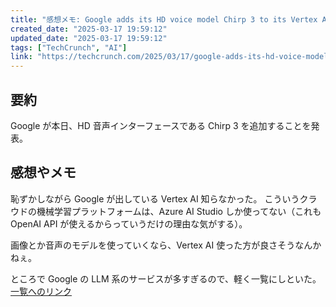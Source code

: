 ```yaml
---
title: "感想メモ: Google adds its HD voice model Chirp 3 to its Vertex AI platform"
created_date: "2025-03-17 19:59:12"
updated_date: "2025-03-17 19:59:12"
tags: ["TechCrunch", "AI"]
link: "https://techcrunch.com/2025/03/17/google-adds-its-hd-voice-model-chirp-3-to-its-vertex-ai-platform/"
---
```


## 要約

Google が本日、HD 音声インターフェースである Chirp 3 を追加することを発表。

## 感想やメモ

恥ずかしながら Google が出している Vertex AI 知らなかった。
こういうクラウドの機械学習プラットフォームは、Azure AI Studio しか使ってない（これも OpenAI API が使えるからっていうだけの理由な気がする）。

画像とか音声のモデルを使っていくなら、Vertex AI 使った方が良さそうなんかねぇ。

ところで Google の LLM 系のサービスが多すぎるので、軽く一覧にしといた。[一覧へのリンク](./4b1864788520454a2af5b2b081cfefdd)
